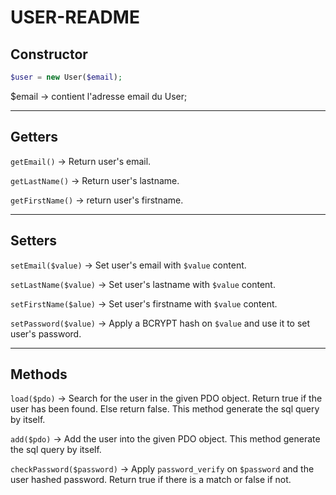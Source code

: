# USER-README

## Constructor

```php
$user = new User($email);
```

$email -> contient l'adresse email du User;

---

## Getters

`getEmail()` -> Return user's email.

`getLastName()` -> Return user's lastname.

`getFirstName()` -> return user's firstname.

---

## Setters

`setEmail($value)` -> Set user's email with `$value` content.

`setLastName($value)` -> Set user's lastname with `$value` content.

`setFirstName($alue)` -> Set user's firstname with `$value` content.

`setPassword($value)` -> Apply a BCRYPT hash on `$value` and use it to set user's password.

---

## Methods

`load($pdo)` -> Search for the user in the given PDO object. Return true if the user has been found. Else return false. This method generate the sql query by itself.

`add($pdo)` -> Add the user into the given PDO object. This method generate the sql query by itself.

`checkPassword($password)` -> Apply `password_verify` on `$password` and the user hashed password. Return true if there is a match or false if not.